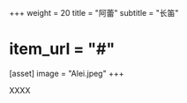 +++
weight = 20
title = "阿蕾"
subtitle = "长笛"
# item_url = "#"

[asset]
  image = "Alei.jpeg"
+++

XXXX
